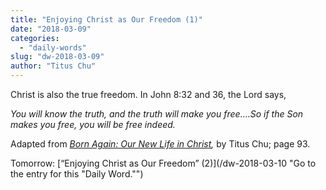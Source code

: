 ```yaml
---
title: "Enjoying Christ as Our Freedom (1)"
date: "2018-03-09"
categories: 
  - "daily-words"
slug: "dw-2018-03-09"
author: "Titus Chu"
---
```


Christ is also the true freedom. In John 8:32 and 36, the Lord says,

_You will know the truth, and the truth will make you free....So if the Son makes you free, you will be free indeed._

Adapted from _[Born Again: Our New Life in Christ](/book-born-again/ "Go to the listing for this book."),_ by Titus Chu; page 93.

Tomorrow: [“Enjoying Christ as Our Freedom” (2)](/dw-2018-03-10 "Go to the entry for this "Daily Word."")
